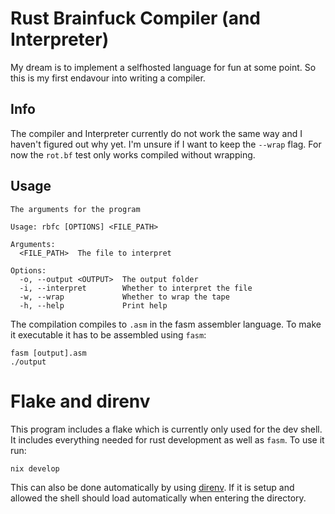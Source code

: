# Rust Brainfuck Compiler (and Interpreter)

My dream is to implement a selfhosted language for fun at some point. So this is my first endavour into writing a compiler.

## Info

The compiler and Interpreter currently do not work the same way and I haven't figured out why yet. I'm unsure if I want to keep the `--wrap` flag. For now the `rot.bf` test only works compiled without wrapping.

## Usage

```
The arguments for the program

Usage: rbfc [OPTIONS] <FILE_PATH>

Arguments:
  <FILE_PATH>  The file to interpret

Options:
  -o, --output <OUTPUT>  The output folder
  -i, --interpret        Whether to interpret the file
  -w, --wrap             Whether to wrap the tape
  -h, --help             Print help
```

The compilation compiles to `.asm` in the fasm assembler language. To make it executable it has to be assembled using `fasm`:

```
fasm [output].asm
./output
```

# Flake and direnv

This program includes a flake which is currently only used for the dev shell. It includes everything needed for rust development as well as `fasm`. To use it run:

```
nix develop
```

This can also be done automatically by using [direnv](https://direnv.net/). If it is setup and allowed the shell should load automatically when entering the directory.
